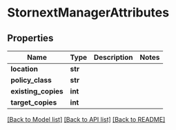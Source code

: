 # StornextManagerAttributes


## Properties
Name | Type | Description | Notes
------------ | ------------- | ------------- | -------------
**location** | **str** |  | 
**policy_class** | **str** |  | 
**existing_copies** | **int** |  | 
**target_copies** | **int** |  | 

[[Back to Model list]](../#documentation-for-models) [[Back to API list]](../#documentation-for-api-endpoints) [[Back to README]](../)


